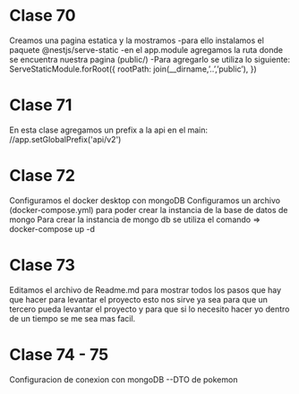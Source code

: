 # Clase 70
Creamos una pagina estatica y la mostramos
    -para ello instalamos el paquete @nestjs/serve-static
    -en el app.module agregamos la ruta donde se encuentra nuestra pagina (public/)
        -Para agregarlo se utiliza lo siguiente:
                                                ServeStaticModule.forRoot({
                                                    rootPath: join(__dirname,’..’,’public’),
                                                })
# Clase 71
En esta clase agregamos un prefix a la api en el main:
  //app.setGlobalPrefix('api/v2')
# Clase 72
Configuramos el docker desktop con mongoDB
Configuramos un archivo (docker-compose.yml) para poder crear la instancia de la base de datos de mongo
Para crear la instancia de mongo db se utiliza el comando => docker-compose up -d
# Clase 73
Editamos el archivo de Readme.md para mostrar todos los pasos que hay que hacer para levantar el proyecto
esto nos sirve ya sea para que un tercero pueda levantar el proyecto y para que si lo necesito hacer yo
dentro de un tiempo se me sea mas facil.
# Clase 74 - 75 
Configuracion de conexion con mongoDB
--DTO de pokemon
